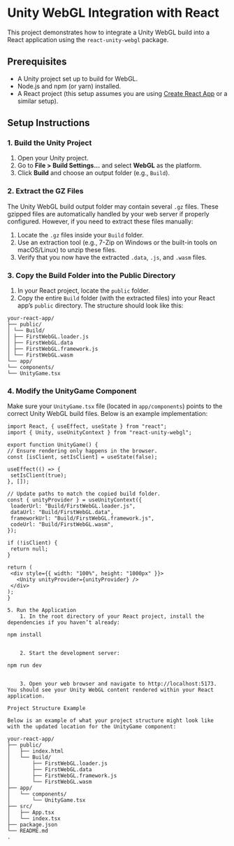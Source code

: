 # Unity WebGL Integration with React

This project demonstrates how to integrate a Unity WebGL build into a React application using the `react-unity-webgl` package.

## Prerequisites

- A Unity project set up to build for WebGL.
- Node.js and npm (or yarn) installed.
- A React project (this setup assumes you are using [Create React App](https://create-react-app.dev/) or a similar setup).

## Setup Instructions

### 1. Build the Unity Project

1. Open your Unity project.
2. Go to **File > Build Settings...** and select **WebGL** as the platform.
3. Click **Build** and choose an output folder (e.g., `Build`).

### 2. Extract the GZ Files

The Unity WebGL build output folder may contain several `.gz` files. These gzipped files are automatically handled by your web server if properly configured. However, if you need to extract these files manually:

1. Locate the `.gz` files inside your `Build` folder.
2. Use an extraction tool (e.g., 7-Zip on Windows or the built-in tools on macOS/Linux) to unzip these files.
3. Verify that you now have the extracted `.data`, `.js`, and `.wasm` files.

### 3. Copy the Build Folder into the Public Directory

1. In your React project, locate the `public` folder.
2. Copy the entire `Build` folder (with the extracted files) into your React app’s `public` directory. The structure should look like this:

```tsx
your-react-app/
├── public/
│ └── Build/
│ ├── FirstWebGL.loader.js
│ ├── FirstWebGL.data
│ ├── FirstWebGL.framework.js
│ └── FirstWebGL.wasm
└── app/
└── components/
└── UnityGame.tsx
```

### 4. Modify the UnityGame Component

Make sure your `UnityGame.tsx` file (located in `app/components`) points to the correct Unity WebGL build files. Below is an example implementation:

```tsx
import React, { useEffect, useState } from "react";
import { Unity, useUnityContext } from "react-unity-webgl";

export function UnityGame() {
// Ensure rendering only happens in the browser.
const [isClient, setIsClient] = useState(false);

useEffect(() => {
 setIsClient(true);
}, []);

// Update paths to match the copied build folder.
const { unityProvider } = useUnityContext({
 loaderUrl: "Build/FirstWebGL.loader.js",
 dataUrl: "Build/FirstWebGL.data",
 frameworkUrl: "Build/FirstWebGL.framework.js",
 codeUrl: "Build/FirstWebGL.wasm",
});

if (!isClient) {
 return null;
}

return (
 <div style={{ width: "100%", height: "1000px" }}>
   <Unity unityProvider={unityProvider} />
 </div>
);
}

5. Run the Application
	1. In the root directory of your React project, install the dependencies if you haven’t already:

npm install


	2. Start the development server:

npm run dev


	3. Open your web browser and navigate to http://localhost:5173. You should see your Unity WebGL content rendered within your React application.

Project Structure Example

Below is an example of what your project structure might look like with the updated location for the UnityGame component:

your-react-app/
├── public/
│   ├── index.html
│   └── Build/
│       ├── FirstWebGL.loader.js
│       ├── FirstWebGL.data
│       ├── FirstWebGL.framework.js
│       └── FirstWebGL.wasm
├── app/
│   └── components/
│       └── UnityGame.tsx
├── src/
│   ├── App.tsx
│   └── index.tsx
├── package.json
└── README.md
.
```
